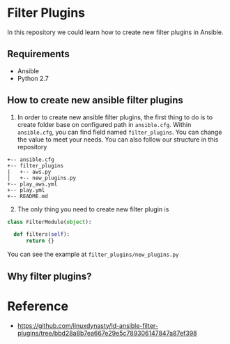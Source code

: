 # Filter Plugins

In this repository we could learn how to create new filter plugins in Ansible.

## Requirements
* Ansible
* Python 2.7

## How to create new ansible filter plugins

1. In order to create new ansible filter plugins, the first thing to do is to create folder base on configured path in `ansible.cfg`.
  Within `ansible.cfg`, you can find field named `filter_plugins`. You can change the value to meet your needs. 
  You can also follow our structure in this repository
  ```
  +-- ansible.cfg
  +-- filter_plugins
  |   +-- aws.py
  │   +-- new_plugins.py
  +-- play_aws.yml
  +-- play.yml
  +-- README.md
  ```
2. The only thing you need to create new filter plugin is
  ``` Python
  class FilterModule(object):

    def filters(self):
        return {}
  ```
  You can see the example at `filter_plugins/new_plugins.py`
  
## Why filter plugins?

# Reference
* https://github.com/linuxdynasty/ld-ansible-filter-plugins/tree/bbd28a8b7ea667e29e5c789306147847a87ef398

